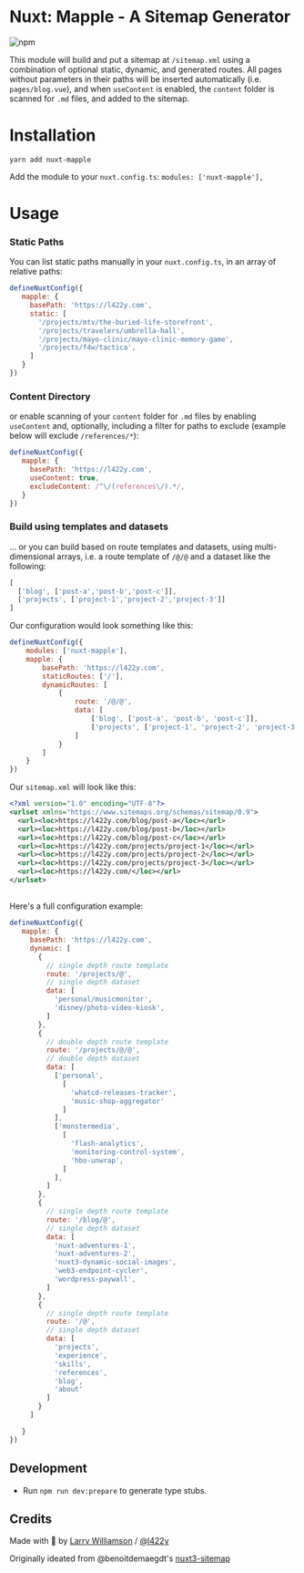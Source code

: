 # Nuxt: Mapple - A Sitemap Generator
![npm](https://img.shields.io/npm/dt/nuxt-mapple)

This module will build and put a sitemap at `/sitemap.xml` using a combination of optional static, dynamic, and generated routes. All pages without parameters in their paths will be inserted automatically (i.e. `pages/blog.vue`), and when `useContent` is enabled, the `content` folder is scanned for `.md` files, and added to the sitemap.
# Installation

`yarn add nuxt-mapple`

Add the module to your `nuxt.config.ts`:
`modules: ['nuxt-mapple'],`

# Usage

### Static Paths

You can list static paths manually in your `nuxt.config.ts`, in an array of relative paths:
```js
defineNuxtConfig({
   mapple: {
     basePath: 'https://l422y.com',
     static: [
       '/projects/mtv/the-buried-life-storefront',
       '/projects/travelers/umbrella-hall',
       '/projects/mayo-clinic/mayo-clinic-memory-game',
       '/projects/f4w/tactica',
     ]
   }
})
```
### Content Directory
or enable scanning of your `content` folder for `.md` files by enabling `useContent` and, optionally, including a filter for paths to exclude (example below will exclude `/references/*`):
```js
defineNuxtConfig({
   mapple: {
     basePath: 'https://l422y.com',
     useContent: true,
     excludeContent: /^\/(references\/).*/,
   }
})
```

### Build using templates and datasets

... or you can build based on route templates and datasets, using multi-dimensional arrays, i.e. a route template of `/@/@` and a dataset like the following:
```js
[
  ['blog', ['post-a','post-b','post-c']],
  ['projects', ['project-1','project-2','project-3']]
]
```
Our configuration would look something like this:
```js
defineNuxtConfig({
    modules: ['nuxt-mapple'],
    mapple: {
        basePath: 'https://l422y.com',
        staticRoutes: ['/'],
        dynamicRoutes: [
            {
                route: '/@/@',
                data: [
                    ['blog', ['post-a', 'post-b', 'post-c']],
                    ['projects', ['project-1', 'project-2', 'project-3']]
                ]
            }
        ]
    }
})
```
Our `sitemap.xml` will look like this:
```xml
<?xml version="1.0" encoding="UTF-8"?>
<urlset xmlns="https://www.sitemaps.org/schemas/sitemap/0.9">
  <url><loc>https://l422y.com/blog/post-a</loc></url>
  <url><loc>https://l422y.com/blog/post-b</loc></url>
  <url><loc>https://l422y.com/blog/post-c</loc></url>
  <url><loc>https://l422y.com/projects/project-1</loc></url>
  <url><loc>https://l422y.com/projects/project-2</loc></url>
  <url><loc>https://l422y.com/projects/project-3</loc></url>
  <url><loc>https://l422y.com/</loc></url>
</urlset>
```

##
Here's a full configuration example:

```js
defineNuxtConfig({
   mapple: {
     basePath: 'https://l422y.com',
     dynamic: [
       {
         // single depth route template
         route: '/projects/@',
         // single depth dataset
         data: [
           'personal/musicmonitor',
           'disney/photo-video-kiosk',
         ]
       },
       {
         // double depth route template
         route: '/projects/@/@',
         // double depth dataset
         data: [
           ['personal',
             [
               'whatcd-releases-tracker',
               'music-shop-aggregator'
             ]
           ],
           ['monstermedia',
             [
               'flash-analytics',
               'monitoring-control-system',
               'hbo-unwrap',
             ]
           ],
         ]
       },
       {
         // single depth route template
         route: '/blog/@',
         // single depth dataset
         data: [
           'nuxt-adventures-1',
           'nuxt-adventures-2',
           'nuxt3-dynamic-social-images',
           'web3-endpoint-cycler',
           'wordpress-paywall',
         ]
       },
       {
         // single depth route template
         route: '/@',
         // single depth dataset
         data: [
           'projects',
           'experience',
           'skills',
           'references',
           'blog',
           'about'
         ]
       }
     ]

   }
})
```

## Development

- Run `npm run dev:prepare` to generate type stubs.

## Credits

Made with 💚 by [Larry Williamson](https://l422y.com) / [@l422y](https://twitter.com/l422y)

Originally ideated from @benoitdemaegdt's [nuxt3-sitemap](https://github.com/benoitdemaegdt/nuxt3-sitemap)
